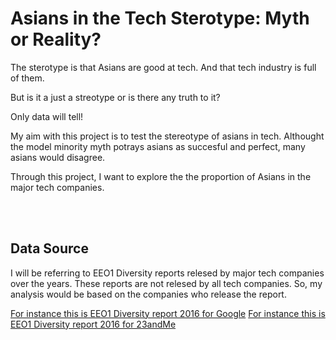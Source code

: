 <p></p>
<h1>Asians in the Tech Sterotype: Myth or Reality?</h1>
<p>The sterotype is that Asians are good at tech. And that tech industry is full of them. </p>
<p>But is it a just a streotype or is there any truth to it?</p>
<p>Only data will tell!</p>
<p>My aim with this project is to test the stereotype of asians in tech. Althought the model minority myth potrays asians as succesful and perfect, many asians would disagree.</p>
<p>Through this project, I want to explore the the proportion of Asians in the major tech companies. </p>
<br>
<br>
<h2>Data Source</h2>
<p>I will be referring to EEO1 Diversity reports relesed by major tech companies over the years. These reports are not relesed by all tech companies. So, my analysis would be based on the companies who release the report.</p>
<a href="https://www.documentcloud.org/documents/4107286-23andMe-2016.html">For instance this is EEO1 Diversity report 2016 for Google</a>
<a href="https://www.documentcloud.org/documents/4107286-23andMe-2016.html">For instance this is EEO1 Diversity report 2016 for 23andMe</a>
<p></p>
<p></p>
<p></p>
